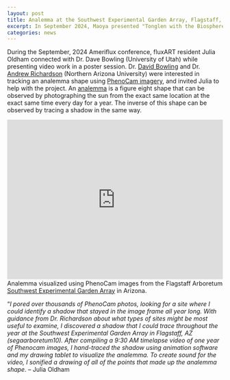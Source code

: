 ```yaml
---
layout: post
title: Analemma at the Southwest Experimental Garden Array, Flagstaff, AZ
excerpt: In September 2024, Maoya presented "Tonglen with the Biosphere’s Breath" an installation and visual mediation of ecosystem-atmosphere interactions.
categories: news
---
```



During the September, 2024 Ameriflux conference, fluxART resident Julia Oldham connected with Dr. Dave Bowling (University of Utah) while presenting video work in a poster session. Dr. <a href = "https://profiles.faculty.utah.edu/u0188537"> David Bowling</a> and Dr. <a href="https://richardson-lab.nau.edu/">Andrew Richardson</a> (Northern Arizona University) were interested in tracking an analemma shape using <a href = "https://phenocam.nau.edu/webcam/">PhenoCam imagery</a>, and invited Julia to help with the project. An <a href ="https://apod.nasa.gov/apod/ap250102.html"> analemma</a> is a figure eight shape that can be observed by photographing the sun from the exact same location at the exact same time every day for a year. The inverse of this shape can be observed by tracing a shadow in the same way. 

<div style="padding:74.07% 0 0 0;position:relative;"><iframe src="https://player.vimeo.com/video/1012501923?badge=0&amp;autopause=0&amp;player_id=0&amp;app_id=58479" frameborder="0" allow="autoplay; fullscreen; picture-in-picture; clipboard-write; encrypted-media" style="position:absolute;top:0;left:0;width:100%;height:100%;" title="Analemma at the Southwest Experimental Garden Array, Flagstaff, AZ"></iframe></div><script src="https://player.vimeo.com/api/player.js"></script>
  <figcaption>Analemma visualized using PhenoCam images from the Flagstaff Arboretum <a href = "https://www.sega.nau.edu/">Southwest Experimental Garden Array</a> in Arizona.</figcaption>

“<i>I pored over thousands of PhenoCam photos, looking for a site where I could identify a shadow that stayed in the image frame all year long. With guidance from Dr. Richardson about what types of sites might be most useful to examine, I discovered a shadow that I could trace throughout the year at the Southwest Experimental Garden Array in Flagstaff, AZ (segaarboretum10). After compiling a 9:30 AM timelapse video of one year of Phenocam images, I hand-traced the shadow using animation software and my drawing tablet to visualize the analemma. To create sound for the video, I sonified a drawing of all of the points that made up the analemma shape.</i> –  Julia Oldham
